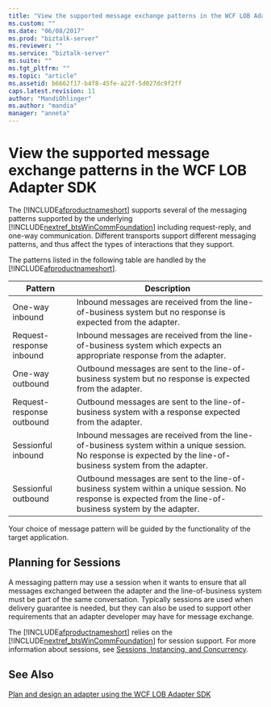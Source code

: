 ```yaml
---
title: "View the supported message exchange patterns in the WCF LOB Adapter SDK | Microsoft Docs"
ms.custom: ""
ms.date: "06/08/2017"
ms.prod: "biztalk-server"
ms.reviewer: ""
ms.service: "biztalk-server"
ms.suite: ""
ms.tgt_pltfrm: ""
ms.topic: "article"
ms.assetid: b6662f17-b4f8-45fe-a22f-5d027dc9f2ff
caps.latest.revision: 11
author: "MandiOhlinger"
ms.author: "mandia"
manager: "anneta"
---
```

# View the supported message exchange patterns in the WCF LOB Adapter SDK
The [!INCLUDE[afproductnameshort](../../includes/afproductnameshort-md.md)] supports several of the messaging patterns supported by the underlying [!INCLUDE[nextref_btsWinCommFoundation](../../includes/nextref-btswincommfoundation-md.md)] including request-reply, and one-way communication. Different transports support different messaging patterns, and thus affect the types of interactions that they support.  
  
 The patterns listed in the following table are handled by the [!INCLUDE[afproductnameshort](../../includes/afproductnameshort-md.md)].  
  
|Pattern|Description|  
|-------------|-----------------|  
|One-way inbound|Inbound messages are received from the line-of-business system but no response is expected from the adapter.|  
|Request-response inbound|Inbound messages are received from the line-of-business system which expects an appropriate response from the adapter.|  
|One-way outbound|Outbound messages are sent to the line-of-business system but no response is expected from the adapter.|  
|Request-response outbound|Outbound messages are sent to the line-of-business system with a response expected from the adapter.|  
|Sessionful inbound|Inbound messages are received from the line-of-business system within a unique session. No response is expected by the line-of-business system from the adapter.|  
|Sessionful outbound|Outbound messages are sent to the line-of-business system within a unique session. No response is expected from the line-of-business system by the adapter.|  
  
 Your choice of message pattern will be guided by the functionality of the target application.  
  
## Planning for Sessions  
 A messaging pattern may use a session when it wants to ensure that all messages exchanged between the adapter and the line-of-business system must be part of the same conversation. Typically sessions are used when delivery guarantee is needed, but they can also be used to support other requirements that an adapter developer may have for message exchange.  
  
 The [!INCLUDE[afproductnameshort](../../includes/afproductnameshort-md.md)] relies on the [!INCLUDE[nextref_btsWinCommFoundation](../../includes/nextref-btswincommfoundation-md.md)] for session support. For more information about sessions, see [Sessions, Instancing, and Concurrency](https://msdn.microsoft.com/library/ms731193.aspx). 
  
## See Also  
 [Plan and design an adapter using the WCF LOB Adapter SDK](../../adapters-and-accelerators/wcf-lob-adapter-sdk/plan-and-design-an-adapter-using-the-wcf-lob-adapter-sdk.md)